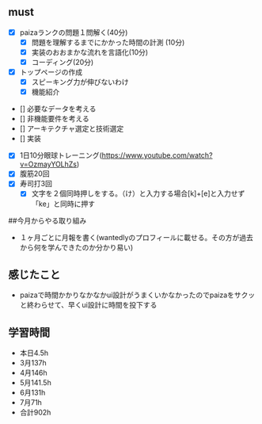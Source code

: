 
## must
- [x] paizaランクの問題１問解く(40分)
  - [x] 問題を理解するまでにかかった時間の計測 (10分)
  - [x] 実装のおおまかな流れを言語化(10分)
  - [x] コーディング(20分)
- [x] トップページの作成
  - [x] スピーキング力が伸びないわけ
  - [x] 機能紹介
- [] 必要なデータを考える
- [] 非機能要件を考える
- [] アーキテクチャ選定と技術選定
- [] 実装
- [x] 1日10分眼球トレーニング(https://www.youtube.com/watch?v=OzmayYOLhZs)
- [x] 腹筋20回
- [x] 寿司打3回
  - [x] 文字を２個同時押しをする。（け）と入力する場合[k]+[e]と入力せず「ke」と同時に押す

##今月からやる取り組み
- １ヶ月ごとに月報を書く(wantedlyのプロフィールに載せる。その方が過去から何を学んできたのか分かり易い)



## 感じたこと
- paizaで時間かかりなかなかui設計がうまくいかなかったのでpaizaをサクッと終わらせて、早くui設計に時間を投下する

## 学習時間
  - 本日4.5h
  - 3月137h
  - 4月146h
  - 5月141.5h
  - 6月131h
  - 7月71h
  - 合計902h
    

